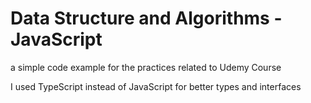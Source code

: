 # Data Structure and Algorithms - JavaScript

a simple code example for the practices related to Udemy Course 

I used TypeScript instead of JavaScript for better types and interfaces


